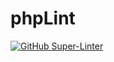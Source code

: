 # phpLint
[![GitHub Super-Linter](https://github.com/balamurugan-clustrex/phpLint/workflows/Lint%20Code%20Base/badge.svg)](https://github.com/marketplace/actions/super-linter)